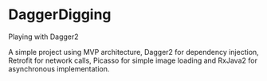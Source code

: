 # DaggerDigging
Playing with Dagger2

A simple project using MVP architecture, Dagger2 for dependency injection, Retrofit for network calls, Picasso for simple image loading and RxJava2 for asynchronous implementation.
